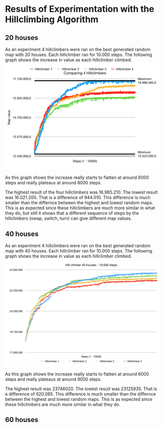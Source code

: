 # Results of Experimentation with the Hillclimbing Algorithm

## 20 houses
As an experiment 4 hillclimbers were ran on the best generated random map with 20 houses. Each hillclimber ran for 10.000 steps. The following graph shows the increase in value as each hillclimber climbed.
![Graph of hillclimbing runs](HillClimbing-20Hs/hillclimber20.png "Hillclimbing runs 20 houses")

As this graph shows the increase really starts to flatten at around 6000 steps and really plateaus at around 8000 steps.

The highest result of the four hillclimbers was 16.965.210. The lowest result was 16.021.200. That is a difference of 944.010. This difference is much smaller than the differnce between the highest and lowest random maps. This is as expected since these hillclimbers are much more similar in what they do, but still it shows that a different sequence of steps by the hillclimbers (swap, switch, turn) can give different map values.


## 40 houses
As an experiment 4 hillclimbers were ran on the best generated random map with 40 houses. Each hillclimber ran for 10.000 steps. The following graph shows the increase in value as each hillclimber climbed.
![Graph of hillclimbing runs](HillClimbing-40Hs/hillclimber40.png "Hillclimbing runs 40 houses")

As this graph shows the increase really starts to flatten at around 6000 steps and really plateaus at around 9000 steps.

The highest result was 23746020. The lowest result was 23125935. That is a difference of 620.085. This difference is much smaller than the differnce between the highest and lowest random maps. This is as expected since these hillclimbers are much more similar in what they do.

## 60 houses